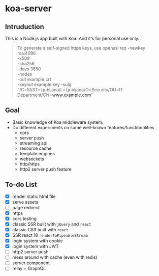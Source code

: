 # koa-server

## Intruduction

This is a Node.js app built with Koa. And it's for personal use only.

> To generate a self-signed https keys, use
> openssl req -newkey rsa:4096 \
> -x509 \
> -sha256 \
> -days 3650 \
> -nodes \
> -out example.crt \
> -keyout example.key
> -subj "/C=SI/ST=Ljubljana/L=Ljubljana/O=Security/OU=IT Department/CN=www.example.com"

## Goal

- Basic knowledge of Koa middleware system.
- Do different experiments on some well-known features/functionalities
  - cors
  - server push
  - streaming api
  - resource cache
  - template engines
  - websockets
  - http/https
  - http2 server push feature

## To-do List

- [x] render static html file
- [x] serve assets
- [ ] page redirect
- [x] https
- [x] cors testing
- [x] classic SSR built with `jQuery` and `react`
- [x] classic CSR built with `react`
- [x] SSR react 18 `renderToPipeableStream`
- [x] login system with cookie
- [x] login system with JWT
- [ ] http2 server push
- [ ] mess around with cache (even with redis)
- [ ] server component
- [ ] relay + GraphQL
